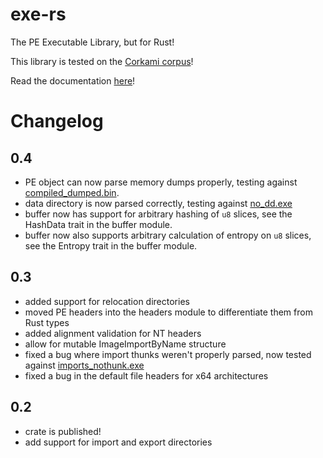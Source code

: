 # exe-rs
The PE Executable Library, but for Rust!

This library is tested on the [Corkami corpus](https://github.com/corkami/pocs/tree/master/PE)!

Read the documentation [here](https://docs.rs/exe/)!

# Changelog

## 0.4
* PE object can now parse memory dumps properly, testing against [compiled_dumped.bin](https://github.com/frank2/exe-rs/blob/main/test/compiled_dumped.bin).
* data directory is now parsed correctly, testing against [no_dd.exe](https://github.com/corkami/pocs/blob/master/PE/bin/no_dd.exe)
* buffer now has support for arbitrary hashing of ```u8``` slices, see the HashData trait in the buffer module.
* buffer now also supports arbitrary calculation of entropy on ```u8``` slices, see the Entropy trait in the buffer module.

## 0.3
* added support for relocation directories
* moved PE headers into the headers module to differentiate them from Rust types
* added alignment validation for NT headers
* allow for mutable ImageImportByName structure
* fixed a bug where import thunks weren't properly parsed, now tested against [imports_nothunk.exe](https://github.com/corkami/pocs/blob/master/PE/bin/imports_nothunk.exe)
* fixed a bug in the default file headers for x64 architectures

## 0.2
* crate is published!
* add support for import and export directories
